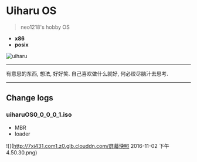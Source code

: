 # Uiharu OS

> neo1218's hobby OS

+ **x86**
+ **posix**

![uiharu](https://cloud.githubusercontent.com/assets/10671733/19648940/790d61d2-9a36-11e6-9456-afc791a1ded9.jpg)

<hr>
有意思的东西, 想法, 好好笑. 自己喜欢做什么就好, 何必绞尽脑汁去思考.
<hr>

## Change logs
### uiharuOS0_0_0_0_1.iso

+ MBR
+ loader

![](http://7xj431.com1.z0.glb.clouddn.com/屏幕快照 2016-11-02 下午4.50.30.png)
